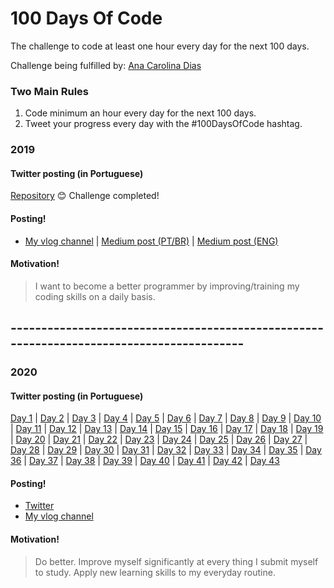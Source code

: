 # 100 Days Of Code
The challenge to code at least one hour every day for the next 100 days.

Challenge being fulfilled by: [Ana Carolina Dias](https://github.com/linasdias/)

### Two Main Rules
1.  Code minimum an hour every day for the next 100 days.
2.  Tweet your progress every day with the #100DaysOfCode hashtag.

### 2019

#### Twitter posting (in Portuguese)
[Repository](https://github.com/linasdias/100daysofcode/blob/master/bts%20memes%20100daysofcode%202019.1.rar)
:blush: Challenge completed!

#### Posting!
- [My vlog channel](https://www.youtube.com/channel/UCzdN_GOPp7SFm6Yp7L2qvTg) | [Medium post (PT/BR)](https://medium.com/@carolinadias4567/ent%C3%A3o-eu-fiz-os-100-dias-de-c%C3%B3digo-94aa4316cc30) | [Medium post (ENG)](https://medium.com/@carolinadias4567/so-i-did-100daysofcode-911a3dc81346?sk=f7a7b57638e73af8b1bf3cffed4c9d42)

#### Motivation!

> I want to become a better programmer by improving/training my coding skills on a daily basis.

## -----------------------------------------------------------------------------------------

### 2020

#### Twitter posting (in Portuguese)
[Day 1](https://twitter.com/linasousad/status/1223728154646319104) | [Day 2](https://twitter.com/linasousad/status/1224106596613197824) | [Day 3](https://twitter.com/linasousad/status/1224800567358377984) | [Day 4](https://twitter.com/linasousad/status/1224800567358377984) | [Day 5](https://twitter.com/linasousad/status/1224800567358377984) | [Day 6](https://twitter.com/linasousad/status/1224800567358377984) | [Day 7](https://twitter.com/linasousad/status/1226550163315007488) | [Day 8](https://twitter.com/linasousad/status/1226550163315007488) | [Day 9](https://twitter.com/linasousad/status/1226550163315007488) | [Day 10](https://twitter.com/linasousad/status/1230235903429349378) | [Day 11](https://twitter.com/linasousad/status/1230235903429349378) | [Day 12](https://twitter.com/linasousad/status/1230235903429349378) | [Day 13](https://twitter.com/linasousad/status/1230235903429349378) | [Day 14](https://twitter.com/linasousad/status/1230235903429349378) | [Day 15](https://twitter.com/linasousad/status/1230235903429349378) | [Day 16](https://twitter.com/linasousad/status/1230235903429349378) | [Day 17](https://twitter.com/linasousad/status/1230235903429349378) | [Day 18](https://twitter.com/linasousad/status/1230235903429349378) | [Day 19](https://twitter.com/linasousad/status/1230235903429349378) | [Day 20](https://twitter.com/linasousad/status/1238926061754335232) | [Day 21](https://twitter.com/linasousad/status/1238926061754335232) | [Day 22](https://twitter.com/linasousad/status/1238926061754335232) | [Day 23](https://twitter.com/linasousad/status/1238926061754335232) | [Day 24](https://twitter.com/linasousad/status/1238926061754335232) | [Day 25](https://twitter.com/linasousad/status/1238926061754335232) | [Day 26](https://twitter.com/linasousad/status/1238926061754335232) | [Day 27](https://twitter.com/linasousad/status/1238926061754335232) | [Day 28](https://twitter.com/linasousad/status/1238926061754335232) | [Day 29](https://twitter.com/linasousad/status/1238926061754335232) | [Day 30](https://twitter.com/linasousad/status/1238926061754335232) | [Day 31](https://twitter.com/linasousad/status/1238926061754335232) | [Day 32](https://twitter.com/linasousad/status/1238926061754335232) | [Day 33](https://twitter.com/linasousad/status/1238926061754335232) | [Day 34](https://twitter.com/linasousad/status/1238926061754335232) | [Day 35](https://twitter.com/linasousad/status/1238926061754335232) | [Day 36](https://twitter.com/linasousad/status/1238926061754335232) | [Day 37](https://twitter.com/linasousad/status/1238926061754335232) | [Day 38](https://twitter.com/linasousad/status/1238926061754335232) | [Day 39](https://twitter.com/linasousad/status/1238926061754335232) | [Day 40](https://twitter.com/linasousad/status/1238926061754335232) | [Day 41](https://twitter.com/linasousad/status/1238926061754335232) | [Day 42](https://twitter.com/linasousad/status/1238926061754335232) | [Day 43](https://twitter.com/linasousad/status/1238926061754335232)
#### Posting!
- [Twitter](https://twitter.com/linasousad)
- [My vlog channel](https://www.youtube.com/channel/UCzdN_GOPp7SFm6Yp7L2qvTg) 
#### Motivation!

> Do better. Improve myself significantly at every thing I submit myself to study. Apply new learning skills to my everyday routine.
